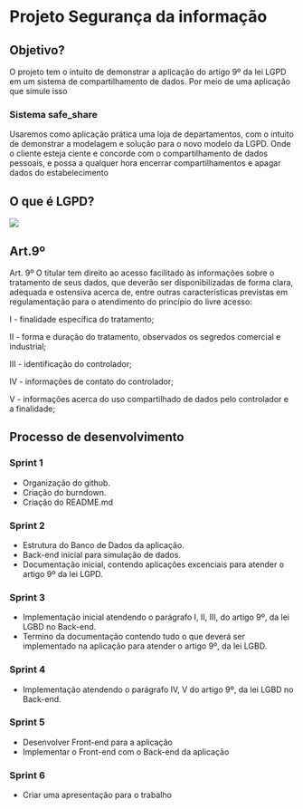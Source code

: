 # Projeto Segurança da informação

## Objetivo?
O projeto tem o intuito de demonstrar a aplicação do artigo 9º da lei LGPD em um sistema de compartilhamento de dados. Por meio de uma aplicação que simule isso

### Sistema safe_share
Usaremos como aplicação prática uma loja de departamentos, com o intuito de demonstrar a modelagem e solução para o novo modelo da LGPD. Onde o cliente esteja ciente e concorde com o compartilhamento de dados pessoais, e possa a qualquer hora encerrar compartilhamentos e apagar dados do estabelecimento

## O que é LGPD?
[![](http://img.youtube.com/vi/y7SamL2wYSc/0.jpg)](http://www.youtube.com/watch?v=y7SamL2wYSc "O que é LGPD?")

## Art.9º
Art. 9º O titular tem direito ao acesso facilitado às informações sobre o tratamento de seus dados, que deverão ser disponibilizadas de forma clara, adequada e ostensiva acerca de, entre outras características previstas em regulamentação para o atendimento do princípio do livre acesso:

I - finalidade específica do tratamento;

II - forma e duração do tratamento, observados os segredos comercial e industrial;

III - identificação do controlador;

IV - informações de contato do controlador;

V - informações acerca do uso compartilhado de dados pelo controlador e a finalidade;

## Processo de desenvolvimento

### Sprint 1
- Organização do github.
- Criação do burndown.
- Criação do README.md

### Sprint 2
- Estrutura do Banco de Dados da aplicação.
- Back-end inicial para simulação de dados.
- Documentação inicial, contendo aplicações excenciais para atender o artigo 9º da lei LGPD.

### Sprint 3
- Implementação inicial atendendo o parágrafo I, II, III, do artigo 9º, da lei LGBD no Back-end.
- Termino da documentação contendo tudo o que deverá ser implementado na aplicação para atender o artigo 9º, da lei LGBD.

### Sprint 4
- Implementação atendendo o parágrafo IV, V do artigo 9º, da lei LGBD no Back-end.

### Sprint 5
- Desenvolver Front-end para a aplicação
- Implementar o Front-end com o Back-end da aplicação

### Sprint 6
- Criar uma apresentação para o trabalho
